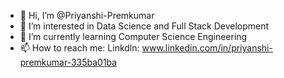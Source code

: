 - 👋 Hi, I’m @Priyanshi-Premkumar
- 👀 I’m interested in Data Science and Full Stack Development
- 🌱 I’m currently learning Computer Science Engineering 
- 📫 How to reach me: Linkdln: www.linkedin.com/in/priyanshi-premkumar-335ba01ba

<!---
Priyanshi-Premkumar/Priyanshi-Premkumar is a ✨ special ✨ repository because its `README.md` (this file) appears on your GitHub profile.
You can click the Preview link to take a look at your changes.
--->
